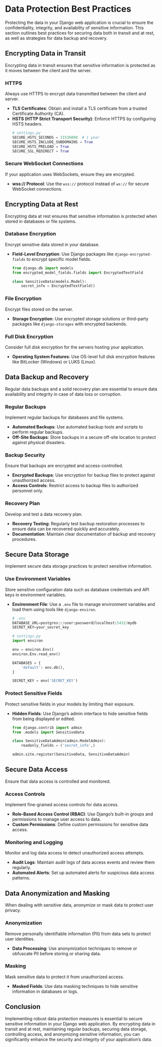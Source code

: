 # Data Protection Best Practices

Protecting the data in your Django web application is crucial to ensure the confidentiality, integrity, and availability of sensitive information. This section outlines best practices for securing data both in transit and at rest, as well as strategies for data backup and recovery.

## Encrypting Data in Transit

Encrypting data in transit ensures that sensitive information is protected as it moves between the client and the server.

### HTTPS
Always use HTTPS to encrypt data transmitted between the client and server.

- **TLS Certificates**: Obtain and install a TLS certificate from a trusted Certificate Authority (CA).
- **HSTS (HTTP Strict Transport Security)**: Enforce HTTPS by configuring HSTS headers.
  ```python
  # settings.py
  SECURE_HSTS_SECONDS = 31536000  # 1 year
  SECURE_HSTS_INCLUDE_SUBDOMAINS = True
  SECURE_HSTS_PRELOAD = True
  SECURE_SSL_REDIRECT = True
  ```

### Secure WebSocket Connections
If your application uses WebSockets, ensure they are encrypted.

- **wss:// Protocol**: Use the `wss://` protocol instead of `ws://` for secure WebSocket connections.

## Encrypting Data at Rest

Encrypting data at rest ensures that sensitive information is protected when stored in databases or file systems.

### Database Encryption
Encrypt sensitive data stored in your database.

- **Field-Level Encryption**: Use Django packages like `django-encrypted-fields` to encrypt specific model fields.
  ```python
  from django.db import models
  from encrypted_model_fields.fields import EncryptedTextField

  class SensitiveData(models.Model):
      secret_info = EncryptedTextField()
  ```

### File Encryption
Encrypt files stored on the server.

- **Storage Encryption**: Use encrypted storage solutions or third-party packages like `django-storages` with encrypted backends.

### Full Disk Encryption
Consider full disk encryption for the servers hosting your application.

- **Operating System Features**: Use OS-level full disk encryption features like BitLocker (Windows) or LUKS (Linux).

## Data Backup and Recovery

Regular data backups and a solid recovery plan are essential to ensure data availability and integrity in case of data loss or corruption.

### Regular Backups
Implement regular backups for databases and file systems.

- **Automated Backups**: Use automated backup tools and scripts to perform regular backups.
- **Off-Site Backups**: Store backups in a secure off-site location to protect against physical disasters.

### Backup Security
Ensure that backups are encrypted and access-controlled.

- **Encrypted Backups**: Use encryption for backup files to protect against unauthorized access.
- **Access Controls**: Restrict access to backup files to authorized personnel only.

### Recovery Plan
Develop and test a data recovery plan.

- **Recovery Testing**: Regularly test backup restoration processes to ensure data can be recovered quickly and accurately.
- **Documentation**: Maintain clear documentation of backup and recovery procedures.

## Secure Data Storage

Implement secure data storage practices to protect sensitive information.

### Use Environment Variables
Store sensitive configuration data such as database credentials and API keys in environment variables.

- **Environment File**: Use a `.env` file to manage environment variables and load them using tools like `django-environ`.
  ```python
  # .env
  DATABASE_URL=postgres://user:password@localhost:5432/mydb
  SECRET_KEY=your_secret_key

  # settings.py
  import environ

  env = environ.Env()
  environ.Env.read_env()

  DATABASES = {
      'default': env.db(),
  }

  SECRET_KEY = env('SECRET_KEY')
  ```

### Protect Sensitive Fields
Protect sensitive fields in your models by limiting their exposure.

- **Hidden Fields**: Use Django’s admin interface to hide sensitive fields from being displayed or edited.
  ```python
  from django.contrib import admin
  from .models import SensitiveData

  class SensitiveDataAdmin(admin.ModelAdmin):
      readonly_fields = ('secret_info',)

  admin.site.register(SensitiveData, SensitiveDataAdmin)
  ```

## Secure Data Access

Ensure that data access is controlled and monitored.

### Access Controls
Implement fine-grained access controls for data access.

- **Role-Based Access Control (RBAC)**: Use Django’s built-in groups and permissions to manage user access to data.
- **Custom Permissions**: Define custom permissions for sensitive data access.

### Monitoring and Logging
Monitor and log data access to detect unauthorized access attempts.

- **Audit Logs**: Maintain audit logs of data access events and review them regularly.
- **Automated Alerts**: Set up automated alerts for suspicious data access patterns.

## Data Anonymization and Masking

When dealing with sensitive data, anonymize or mask data to protect user privacy.

### Anonymization
Remove personally identifiable information (PII) from data sets to protect user identities.

- **Data Processing**: Use anonymization techniques to remove or obfuscate PII before storing or sharing data.

### Masking
Mask sensitive data to protect it from unauthorized access.

- **Masked Fields**: Use data masking techniques to hide sensitive information in databases or logs.

## Conclusion

Implementing robust data protection measures is essential to secure sensitive information in your Django web application. By encrypting data in transit and at rest, maintaining regular backups, securing data storage, controlling access, and anonymizing sensitive information, you can significantly enhance the security and integrity of your application’s data.